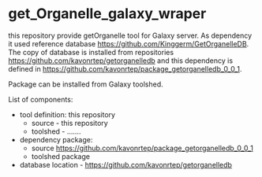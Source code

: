 # get_Organelle_galaxy_wraper

this repository provide getOrganelle tool for Galaxy server. As dependency it used reference database https://github.com/Kinggerm/GetOrganelleDB. The copy of database is installed from repositories https://github.com/kavonrtep/getorganelledb and this dependency is defined in https://github.com/kavonrtep/package_getorganelledb_0_0_1.

Package can be installed from Galaxy toolshed.

List of components:
- tool definition: this repository 
  - source - this repository
  - toolshed - .......
- dependency package:
  - source https://github.com/kavonrtep/package_getorganelledb_0_0_1
  - toolshed package
- database location - https://github.com/kavonrtep/getorganelledb
